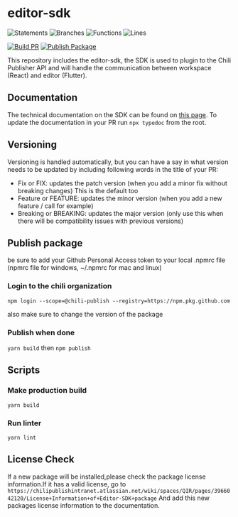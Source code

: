 # editor-sdk

![Statements](https://img.shields.io/badge/statements-84.76%25-yellow.svg) ![Branches](https://img.shields.io/badge/branches-69.4%25-red.svg) ![Functions](https://img.shields.io/badge/functions-80.92%25-yellow.svg) ![Lines](https://img.shields.io/badge/lines-85.99%25-yellow.svg)

[![Build PR](https://github.com/chili-publish/editor-sdk/actions/workflows/pr-build.yml/badge.svg)](https://github.com/chili-publish/editor-sdk/actions/workflows/pr-build.yml) [![Publish Package](https://github.com/chili-publish/editor-sdk/actions/workflows/publish-package.yml/badge.svg)](https://github.com/chili-publish/editor-sdk/actions/workflows/publish-package.yml)

This repository includes the editor-sdk, the SDK is used to plugin to the Chili Publisher API and will handle the communication between workspace (React) and editor (Flutter).

## Documentation

The technical documentation on the SDK can be found on [this page](https://chili-publish.github.io/editor-sdk/).
To update the documentation in your PR run `npx typedoc` from the root.

## Versioning

Versioning is handled automatically, but you can have a say in what version needs to be updated by including following words in the title of your PR:

-   Fix or FIX: updates the patch version (when you add a minor fix without breaking changes) This is the default too
-   Feature or FEATURE: updates the minor version (when you add a new feature / call for example)
-   Breaking or BREAKING: updates the major version (only use this when there will be compatibility issues with previous versions)

## Publish package

be sure to add your Github Personal Access token to your local .npmrc file (npmrc file for windows, ~/.npmrc for mac and linux)

### Login to the chili organization

`npm login --scope=@chili-publish --registry=https://npm.pkg.github.com`

also make sure to change the version of the package

### Publish when done

`yarn build`
then
`npm publish`

## Scripts

### Make production build

`yarn build`

### Run linter

`yarn lint`

## License Check

If a new package will be installed,please check the package license information.If it has a valid license, go to `https://chilipublishintranet.atlassian.net/wiki/spaces/QIR/pages/3966042120/License+Information+of+Editor-SDK+package`
And add this new packages license information to the documentation.
